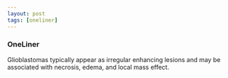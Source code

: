 ```yaml
---
layout: post
tags: [oneliner]
---
```



### OneLiner

Glioblastomas typically appear as irregular enhancing lesions and may be associated with necrosis, edema, and local mass effect.
